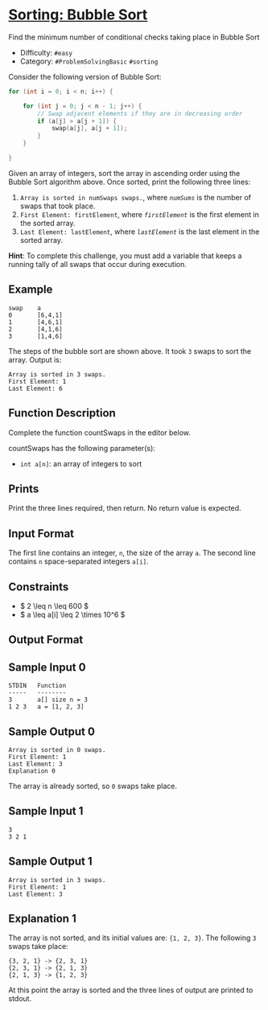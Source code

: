 # [Sorting: Bubble Sort](https://www.hackerrank.com/challenges/ctci-bubble-sort/)

Find the minimum number of conditional checks taking place in Bubble Sort

- Difficulty:  `#easy`
- Category: `#ProblemSolvingBasic` `#sorting`

Consider the following version of Bubble Sort:

```c
for (int i = 0; i < n; i++) {

    for (int j = 0; j < n - 1; j++) {
        // Swap adjacent elements if they are in decreasing order
        if (a[j] > a[j + 1]) {
            swap(a[j], a[j + 1]);
        }
    }

}
```

Given an array of integers, sort the array in ascending order
using the Bubble Sort algorithm above. Once sorted, print the following three lines:

1. `Array is sorted in numSwaps swaps.`, where *`numSums`* is
the number of swaps that took place.
2. `First Element: firstElement`, where *`firstElement`* is
the first element in the sorted array.
3. `Last Element: lastElement`, where *`lastElement`* is
the last element in the sorted array.

**Hint**: To complete this challenge, you must add a variable
that keeps a running tally of all swaps that occur during execution.

## Example

```text
swap    a
0       [6,4,1]
1       [4,6,1]
2       [4,1,6]
3       [1,4,6]
```

The steps of the bubble sort are shown above. It took `3` swaps to sort the array.
Output is:

```text
Array is sorted in 3 swaps.
First Element: 1
Last Element: 6
```

## Function Description

Complete the function countSwaps in the editor below.

countSwaps has the following parameter(s):

- `int a[n]`: an array of integers to sort

## Prints

Print the three lines required, then return. No return value is expected.

## Input Format

The first line contains an integer, `n`, the size of the array `a`.
The second line contains `n` space-separated integers `a[i]`.

## Constraints

- $ 2 \leq n \leq 600 $
- $ a \leq a[i] \leq 2 \times 10^6 $

## Output Format

## Sample Input 0

```text
STDIN   Function
-----   --------
3       a[] size n = 3
1 2 3   a = [1, 2, 3]
```

## Sample Output 0

```text
Array is sorted in 0 swaps.
First Element: 1
Last Element: 3
Explanation 0
```

The array is already sorted, so `0` swaps take place.

## Sample Input 1

```text
3
3 2 1
```

## Sample Output 1

```text
Array is sorted in 3 swaps.
First Element: 1
Last Element: 3
```

## Explanation 1

The array is not sorted, and its initial values are: `{1, 2, 3}`.
The following `3` swaps take place:

```text
{3, 2, 1} -> {2, 3, 1}
{2, 3, 1} -> {2, 1, 3}
{2, 1, 3} -> {1, 2, 3}
```

At this point the array is sorted and the three lines of output are printed to stdout.
